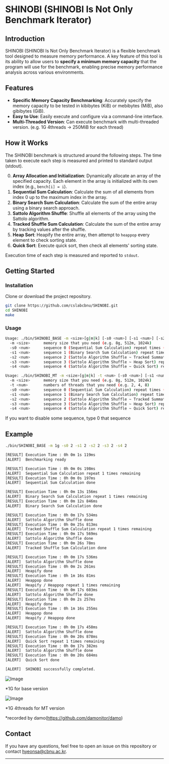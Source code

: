 # SHINOBI (SHINOBI Is Not Only Benchmark Iterator)

## Introduction

SHINOBI (SHINOBI Is Not Only Benchmark Iterator) is a flexible benchmark tool designed to measure memory performance. A key feature of this tool is its ability to allow users to **specify a minimum memory capacity** that the program will use for the benchmark, enabling precise memory performance analysis across various environments.

## Features

*   **Specific Memory Capacity Benchmarking**: Accurately specify the memory capacity to be tested in kibibytes (KiB) or mebibytes (MiB), also gibibytes (GiB).
*   **Easy to Use**: Easily execute and configure via a command-line interface.
*   **Multi-Threaded Version**: Can execute benchmark with multi-threaded version. (e.g. 1G 4threads -> 250MiB for each thread)

## How it Works

The SHINOBI benchmark is structured around the following steps. The time taken to execute each step is measured and printed to standard output (stdout).

0.  **Array Allocation and Initialization**: Dynamically allocate an array of the specified capacity. Each element in the array is initialized with its own index (e.g., `bench[i] = i`).
1.  **Sequential Sum Calculation**: Calculate the sum of all elements from index 0 up to the maximum index in the array.
2.  **Binary Search Sum Calculation**: Calculate the sum of the entire array using a binary search approach. 
3.  **Sattolo Algorithm Shuffle**: Shuffle all elements of the array using the Sattolo algorithm.
4.  **Tracked Shuffle Sum Calculation**: Calculate the sum of the entire array by tracking values after the shuffle.
5.  **Heap Sort**: Heapify the entire array, then attempt to `heappop` every element to check sorting state.
6.  **Quick Sort**: Execute quick sort, then check all elements' sorting state.

Execution time of each step is measured and reported to `stdout`.

## Getting Started

### Installation

Clone or download the project repository.

```bash
git clone https://github.com/cslabcbnu/SHINOBI.git
cd SHINOBI
make
```

### Usage
```bash
Usage: ./bin/SHINOBI_BASE -m <size>[g|m|k] [-s0 <num>] [-s1 <num>] [-s2 <num>] [-s3 <num>] [-s4 <num>]
  -m <size>      memory size that you need (e.g. 8g, 512m, 1024k)
  -s0 <num>      sequence 0 (Sequential Sum Calculation) repeat times (default: 1)
  -s1 <num>      sequence 1 (Binary Search Sum Calculation) repeat times (default: 1)
  -s2 <num>      sequence 2 (Sattolo Algorithm Shuffle ~ Tracked Summation) repeat times (default: 1)
  -s3 <num>      sequence 3 (Sattolo Algorithm Shuffle ~ Heap Sort) repeat times (default: 1)
  -s4 <num>      sequence 4 (Sattolo Algorithm Shuffle ~ Quick Sort) repeat times (default: 1)

Usage: ./bin/SHINOBI_MT -m <size>[g|m|k] -t <num> [-s0 <num>] [-s1 <num>] [-s2 <num>] [-s3 <num>] [-s4 <num>]
  -m <size>      memory size that you need (e.g. 8g, 512m, 1024k)
  -t <num>       numbers of threads that you need (e.g. 2, 4, 8)
  -s0 <num>      sequence 0 (Sequential Sum Calculation) repeat times (default: 1)
  -s1 <num>      sequence 1 (Binary Search Sum Calculation) repeat times (default: 1)
  -s2 <num>      sequence 2 (Sattolo Algorithm Shuffle ~ Tracked Summation) repeat times (default: 1)
  -s3 <num>      sequence 3 (Sattolo Algorithm Shuffle ~ Heap Sort) repeat times (default: 1)
  -s4 <num>      sequence 4 (Sattolo Algorithm Shuffle ~ Quick Sort) repeat times (default: 1)
```
If you want to disable some sequence, type 0 that sequence

## Example
```bash
./bin/SHINOBI_BASE -m 1g -s0 2 -s1 2 -s2 2 -s3 2 -s4 2

[RESULT] Execution Time : 0h 0m 1s 119ms
[ALERT]  Benchmarking ready

[RESULT] Execution Time : 0h 0m 0s 198ms
[ALERT]  Sequential Sum Calculation repeat 1 times remaining
[RESULT] Execution Time : 0h 0m 0s 197ms
[ALERT]  Sequential Sum Calculation done

[RESULT] Execution Time : 0h 0m 13s 156ms
[ALERT]  Binary Search Sum Calculation repeat 1 times remaining
[RESULT] Execution Time : 0h 0m 12s 846ms
[ALERT]  Binary Search Sum Calculation done

[RESULT] Execution Time : 0h 0m 17s 534ms
[ALERT]  Sattolo Algorithm Shuffle done
[RESULT] Execution Time : 0h 0m 25s 813ms
[ALERT]  Tracked Shuffle Sum Calculation repeat 1 times remaining
[RESULT] Execution Time : 0h 0m 17s 569ms
[ALERT]  Sattolo Algorithm Shuffle done
[RESULT] Execution Time : 0h 0m 26s 78ms
[ALERT]  Tracked Shuffle Sum Calculation done

[RESULT] Execution Time : 0h 0m 17s 536ms
[ALERT]  Sattolo Algorithm Shuffle done
[RESULT] Execution Time : 0h 0m 2s 261ms
[ALERT]  Heapify done
[RESULT] Execution Time : 0h 1m 16s 81ms
[ALERT]  Heappop done
[ALERT]  Heapify / Heappop repeat 1 times remaining
[RESULT] Execution Time : 0h 0m 17s 603ms
[ALERT]  Sattolo Algorithm Shuffle done
[RESULT] Execution Time : 0h 0m 2s 257ms
[ALERT]  Heapify done
[RESULT] Execution Time : 0h 1m 16s 255ms
[ALERT]  Heappop done
[ALERT]  Heapify / Heappop done

[RESULT] Execution Time : 0h 0m 17s 458ms
[ALERT]  Sattolo Algorithm Shuffle done
[RESULT] Execution Time : 0h 0m 20s 878ms
[ALERT]  Quick Sort repeat 1 times remaining
[RESULT] Execution Time : 0h 0m 17s 382ms
[ALERT]  Sattolo Algorithm Shuffle done
[RESULT] Execution Time : 0h 0m 20s 684ms
[ALERT]  Quick Sort done

[ALERT]  SHINOBI successfully completed.
```
![Image](https://github.com/user-attachments/assets/254bb105-ca4e-4943-b314-9d1418aae687)

*1G for base version


![Image](https://github.com/user-attachments/assets/d000b911-fe3e-4a1e-9682-123d359e57d6)

*1G 4threads for MT version


*recorded by damo(https://github.com/damonitor/damo)

## Contact

If you have any questions, feel free to open an issue on this repository or contact hyeonsa@cbnu.ac.kr.

---
